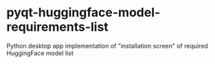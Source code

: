 # pyqt-huggingface-model-requirements-list
Python desktop app implementation of "installation screen" of required HuggingFace model list
